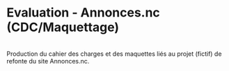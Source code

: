 <h1>Evaluation - Annonces.nc (CDC/Maquettage)</h1>
<br>
Production du cahier des charges et des maquettes liés au projet (fictif) de refonte du site Annonces.nc.
